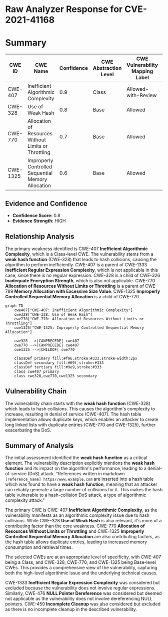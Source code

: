 # Raw Analyzer Response for CVE-2021-41168

# Summary

| CWE ID | CWE Name | Confidence | CWE Abstraction Level | CWE Vulnerability Mapping Label | CWE-Vulnerability Mapping Notes |
|---|---|---|---|---|---|
| CWE-407 | Inefficient Algorithmic Complexity | 0.9 | Class | Allowed-with-Review | Primary CWE |
| CWE-328 | Use of Weak Hash | 0.8 | Base | Allowed | Secondary Candidate |
| CWE-770 | Allocation of Resources Without Limits or Throttling | 0.7 | Base | Allowed | Secondary Candidate |
| CWE-1325 | Improperly Controlled Sequential Memory Allocation | 0.6 | Base | Allowed | Secondary Candidate |

## Evidence and Confidence

*   **Confidence Score:** 0.8
*   **Evidence Strength:** HIGH

## Relationship Analysis

The primary weakness identified is CWE-407 **Inefficient Algorithmic Complexity**, which is a Class-level CWE. The vulnerability stems from a **weak hash function** (CWE-328) that leads to hash collisions, causing the algorithm to perform inefficiently. CWE-407 is a parent of CWE-1333 **Inefficient Regular Expression Complexity**, which is not applicable in this case, since there is no regular expression. CWE-328 is a child of CWE-326 **Inadequate Encryption Strength**, which is also not applicable. CWE-770 **Allocation of Resources Without Limits or Throttling** is a parent of CWE-789 **Memory Allocation with Excessive Size Value**. CWE-1325 **Improperly Controlled Sequential Memory Allocation** is a child of CWE-770.

```mermaid
graph TD
    cwe407["CWE-407: Inefficient Algorithmic Complexity"]
    cwe328["CWE-328: Use of Weak Hash"]
    cwe770["CWE-770: Allocation of Resources Without Limits or Throttling"]
    cwe1325["CWE-1325: Improperly Controlled Sequential Memory Allocation"]

    cwe328 -->|CANPRECEDE| cwe407
    cwe770 -->|CANPRECEDE| cwe407
    cwe1325 -->|CHILDOF| cwe770

    classDef primary fill:#f96,stroke:#333,stroke-width:2px
    classDef secondary fill:#69f,stroke:#333
    classDef tertiary fill:#9e9,stroke:#333
    class cwe407 primary
    class cwe328,cwe770,cwe1325 secondary
```

## Vulnerability Chain

The vulnerability chain starts with the **weak hash function** (CWE-328) which leads to hash collisions. This causes the algorithm's complexity to increase, resulting in denial of service (CWE-407). The hash table implementation allows duplicate keys, which enables an attacker to create long linked lists with duplicate entries (CWE-770 and CWE-1325), further exacerbating the DoS.

## Summary of Analysis

The initial assessment identified the **weak hash function** as a critical element. The vulnerability description explicitly mentions the **weak hash function** and its impact on the algorithm's performance, leading to a denial-of-service (DoS) attack. "References written in markdown ` [reference_name] https//www.example.com` are inserted into a hash table which was found to have a **weak hash function**, meaning that an attacker can reliably generate a large number of collisions for it. This makes the hash table vulnerable to a hash-collision DoS attack, a type of algorithmic complexity attack."

The primary CWE is CWE-407 **Inefficient Algorithmic Complexity**, as the vulnerability manifests as an algorithmic complexity issue due to hash collisions. While CWE-328 **Use of Weak Hash** is also relevant, it's more of a contributing factor than the core weakness. CWE-770 **Allocation of Resources Without Limits or Throttling** and CWE-1325 **Improperly Controlled Sequential Memory Allocation** are also contributing factors, as the hash table allows duplicate entries, leading to increased memory consumption and retrieval times.

The selected CWEs are at an appropriate level of specificity, with CWE-407 being a Class, and CWE-328, CWE-770, and CWE-1325 being Base-level CWEs. This provides a comprehensive view of the vulnerability, capturing both the high-level algorithmic issue and the underlying technical causes.

CWE-1333 **Inefficient Regular Expression Complexity** was considered but excluded because the vulnerability does not involve regular expressions. Similarly, CWE-476 **NULL Pointer Dereference** was considered but deemed not applicable as the vulnerability does not involve dereferencing NULL pointers. CWE-459 **Incomplete Cleanup** was also considered but excluded as there is no incomplete cleanup in the described vulnerability.